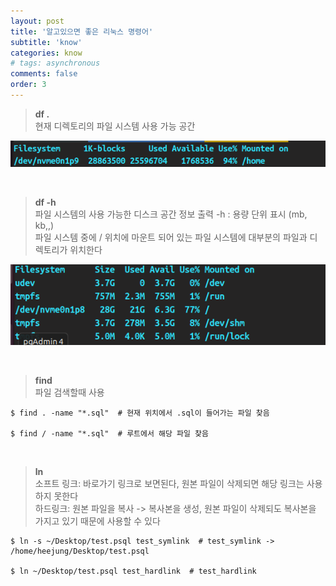 ```yaml
---
layout: post
title: '알고있으면 좋은 리눅스 명령어'
subtitle: 'know'
categories: know
# tags: asynchronous
comments: false
order: 3
---
```


> __df .__  
현재 디렉토리의 파일 시스템 사용 가능 공간

![리눅스 용량 이미지](/assets/img/know/know2.png)

<br>

> __df -h__  
파일 시스템의 사용 가능한 디스크 공간 정보 출력
-h : 용량 단위 표시 (mb, kb,,)   
파일 시스템 중에 / 위치에 마운트 되어 있는 파일 시스템에 대부분의 파일과 디렉토리가 위치한다   

![리눅스 용량 이미지](/assets/img/know/know1.png)

<br>

> __find__   
파일 검색할때 사용

```shell
$ find . -name "*.sql"  # 현재 위치에서 .sql이 들어가는 파일 찾음

$ find / -name "*.sql"  # 루트에서 해당 파일 찾음 
```

<br>

> __ln__   
소프트 링크: 바로가기 링크로 보면된다, 원본 파일이 삭제되면 해당 링크는 사용하지 못한다     
하드링크: 원본 파일을 복사 -> 복사본을 생성, 원본 파일이 삭제되도 복사본을 가지고 있기 때문에 사용할 수 있다

```shell
$ ln -s ~/Desktop/test.psql test_symlink  # test_symlink -> /home/heejung/Desktop/test.psql

$ ln ~/Desktop/test.psql test_hardlink  # test_hardlink
```